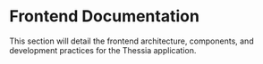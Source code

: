 # Frontend Documentation

This section will detail the frontend architecture, components, and development practices for the Thessia application.
